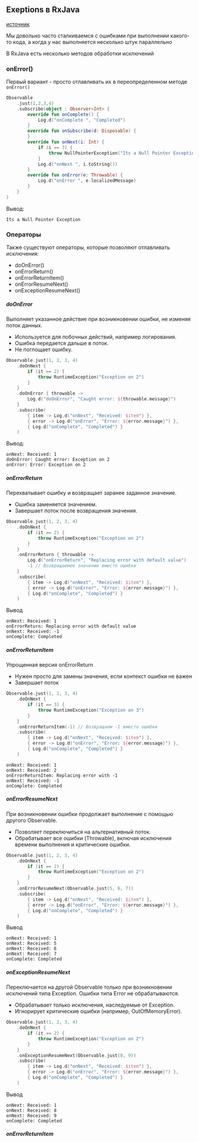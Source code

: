 ## Exeptions в RxJava

[источник](https://www.geeksforgeeks.org/error-handling-in-rxjava/?ysclid=m3o1dve1o744606776)

Мы довольно часто сталкиваемся с ошибками при выполнении какого-то кода, а когда у нас выполняется несколько штук параллельно 

В RxJava есть несколько методов обработки исключений

### onError()

Первый вариант - просто отлавливать их в переопределенном методе `onError()`

```kotlin
Observable
    .just(1,2,3,4)
    .subscribe(object : Observer<Int> {
        override fun onComplete() {
            Log.d("onComplete ", "Completed")
        }
        override fun onSubscribe(d: Disposable) {
        }
        override fun onNext(i: Int) {
            if (i == 3) {
                throw NullPointerException("Its a Null Pointer Exception")
            }
            Log.d("onNext ", i.toString())
        }
        override fun onError(e: Throwable) {
            Log.d("onError ", e.localizedMessage)
        }
    }
)

```

Вывод:
```
Its a Null Pointer Exception
```

### Операторы

Также существуют операторы, которые позволяют отлавливать исключения:

- doOnError()
- onErrorReturn()
- onErrorReturnItem()
- onErrorResumeNext()
- onExceptionResumeNext()


##### doOnError

Выполняет указанное действие при возникновении ошибки, не изменяя поток данных.

- Используется для побочных действий, например логирования.
- Ошибка передается дальше в поток.
- Не поглощает ошибку.

```kotlin
Observable.just(1, 2, 3, 4)
    .doOnNext {
        if (it == 2) {
            throw RuntimeException("Exception on 2")
        }
    }
    .doOnError { throwable ->
        Log.d("doOnError", "Caught error: ${throwable.message}")
    }
    .subscribe(
        { item -> Log.d("onNext", "Received: $item") },
        { error -> Log.d("onError", "Error: ${error.message}") },
        { Log.d("onComplete", "Completed") }
    )
```

Вывод:
```
onNext: Received: 1
doOnError: Caught error: Exception on 2
onError: Error: Exception on 2
```

##### onErrorReturn

Перехватывает ошибку и возвращает заранее заданное значение.

- Ошибка заменяется значением.
- Завершает поток после возвращения значения.

```kotlin
Observable.just(1, 2, 3, 4)
    .doOnNext {
        if (it == 2) {
            throw RuntimeException("Exception on 2")
        }
    }
    .onErrorReturn { throwable ->
        Log.d("onErrorReturn", "Replacing error with default value")
        -1 // Возвращаемое значение вместо ошибки
    }
    .subscribe(
        { item -> Log.d("onNext", "Received: $item") },
        { error -> Log.d("onError", "Error: ${error.message}") },
        { Log.d("onComplete", "Completed") }
    )
```

Вывод
```
onNext: Received: 1
onErrorReturn: Replacing error with default value
onNext: Received: -1
onComplete: Completed

```

##### onErrorReturnItem

Упрощенная версия onErrorReturn

- Нужен просто для замены значения, если контекст ошибки не важен
- Завершает поток 

```kotlin
Observable.just(1, 2, 3, 4)
    .doOnNext {
        if (it == 3) {
            throw RuntimeException("Exception on 3")
        }
    }
    .onErrorReturnItem(-1) // Возвращаем -1 вместо ошибки
    .subscribe(
        { item -> Log.d("onNext", "Received: $item") },
        { error -> Log.d("onError", "Error: ${error.message}") },
        { Log.d("onComplete", "Completed") }
    )

```

```
onNext: Received: 1
onNext: Received: 2
onErrorReturnItem: Replacing error with -1
onNext: Received: -1
onComplete: Completed
```

##### onErrorResumeNext

При возникновении ошибки продолжает выполнение с помощью другого Observable.

- Позволяет переключиться на альтернативный поток.
- Обрабатывает все ошибки (Throwable), включая исключения времени выполнения и критические ошибки.

```kotlin
Observable.just(1, 2, 3, 4)
    .doOnNext {
        if (it == 2) {
            throw RuntimeException("Exception on 2")
        }
    }
    .onErrorResumeNext(Observable.just(5, 6, 7))
    .subscribe(
        { item -> Log.d("onNext", "Received: $item") },
        { error -> Log.d("onError", "Error: ${error.message}") },
        { Log.d("onComplete", "Completed") }
    )

```

Вывод
```
onNext: Received: 1
onNext: Received: 5
onNext: Received: 6
onNext: Received: 7
onComplete: Completed
```

##### onExceptionResumeNext

Переключается на другой Observable только при возникновении исключений типа Exception. Ошибки типа Error не обрабатываются.

- Обрабатывает только исключения, наследуемые от Exception.
- Игнорирует критические ошибки (например, OutOfMemoryError).

```kotlin
Observable.just(1, 2, 3, 4)
    .doOnNext {
        if (it == 2) {
            throw RuntimeException("Exception on 2")
        }
    }
    .onExceptionResumeNext(Observable.just(8, 9))
    .subscribe(
        { item -> Log.d("onNext", "Received: $item") },
        { error -> Log.d("onError", "Error: ${error.message}") },
        { Log.d("onComplete", "Completed") }
    )

```
Вывод
```
onNext: Received: 1
onNext: Received: 8
onNext: Received: 9
onComplete: Completed

```

##### onErrorReturnItem
